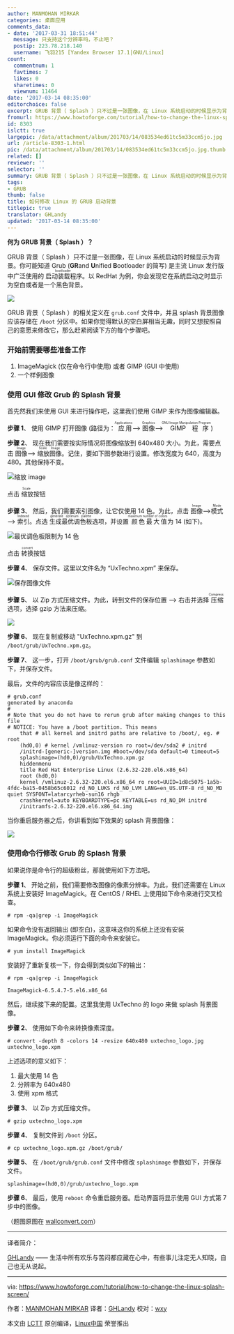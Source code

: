 ```yaml
---
author: MANMOHAN MIRKAR
categories: 桌面应用
comments_data:
- date: '2017-03-31 18:51:44'
  message: 只支持这个分辨率吗，不止吧？
  postip: 223.78.218.140
  username: 飞羽215 [Yandex Browser 17.1|GNU/Linux]
count:
  commentnum: 1
  favtimes: 7
  likes: 0
  sharetimes: 0
  viewnum: 11464
date: '2017-03-14 08:35:00'
editorchoice: false
excerpt: GRUB 背景（ Splash ）只不过是一张图像，在 Linux 系统启动的时候显示为背景。如果你觉得默认的空白屏相当无趣，同时又想按照自己的意愿来修改它，那么赶紧阅读下方的每个步骤吧。
fromurl: https://www.howtoforge.com/tutorial/how-to-change-the-linux-splash-screen/
id: 8303
islctt: true
largepic: /data/attachment/album/201703/14/083534ed61tc5m33ccm5jo.jpg
url: /article-8303-1.html
pic: /data/attachment/album/201703/14/083534ed61tc5m33ccm5jo.jpg.thumb.jpg
related: []
reviewer: ''
selector: ''
summary: GRUB 背景（ Splash ）只不过是一张图像，在 Linux 系统启动的时候显示为背景。如果你觉得默认的空白屏相当无趣，同时又想按照自己的意愿来修改它，那么赶紧阅读下方的每个步骤吧。
tags:
- GRUB
thumb: false
title: 如何修改 Linux 的 GRUB 启动背景
titlepic: true
translator: GHLandy
updated: '2017-03-14 08:35:00'
---
```


**何为 GRUB 背景（ Splash ）？**


GRUB 背景（ Splash ）只不过是一张图像，在 Linux 系统启动的时候显示为背景。你可能知道 Grub (**GR**and **U**nified **B**ootloader 的简写) 是主流 Linux 发行版中广泛使用的<ruby> 启动装载程序 <rp>  （ </rp> <rt>  bootloader </rt> <rp>  ） </rp></ruby>。以 RedHat 为例，你会发现它在系统启动之时显示为空白或者是一个黑色背景。


![](/data/attachment/album/201703/14/083534ed61tc5m33ccm5jo.jpg)


GRUB 背景（ Splash ）的相关定义在 `grub.conf` 文件中，并且 splash 背景图像应该存储在 `/boot` 分区中。如果你觉得默认的空白屏相当无趣，同时又想按照自己的意愿来修改它，那么赶紧阅读下方的每个步骤吧。


### 开始前需要哪些准备工作


1. ImageMagick (仅在命令行中使用) 或者 GIMP (GUI 中使用)
2. 一个样例图像


### 使用 GUI 修改 Grub 的 Splash 背景


首先然我们来使用 GUI 来进行操作吧，这里我们使用 GIMP 来作为图像编辑器。


**步骤 1**、 使用 GIMP 打开图像 (路径为：<ruby> 应用 <rp>  （ </rp> <rt>  Applications </rt> <rp>  ） </rp></ruby> --> <ruby> 图像 <rp>  （ </rp> <rt>  Graphics </rt> <rp>  ） </rp></ruby> --><ruby> GIMP 程序 <rp>  （ </rp> <rt>  GNU Image Manipulation Program </rt> <rp>  ） </rp></ruby>)


**步骤 2**、 现在我们需要按实际情况将图像缩放到 640x480 大小。为此，需要点击 <ruby> 图像 <rp>  （ </rp> <rt>  Image </rt> <rp>  ） </rp></ruby> --> <ruby> 缩放图像 <rp>  （ </rp> <rt>  Scale Image </rt> <rp>  ） </rp></ruby>。记住，要如下图参数进行设置。修改宽度为 640，高度为 480。其他保持不变。


![缩放 image](/data/attachment/album/201703/14/083545w1bgz6t3q63eyezi.jpg)


点击<ruby> 缩放 <rp>  （ </rp> <rt>  Scale </rt> <rp>  ） </rp></ruby>按钮


**步骤 3**、 然后，我们需要索引图像，让它仅使用 14 色。为此，点击 <ruby> 图像 <rp>  （ </rp> <rt>  Image </rt> <rp>  ） </rp></ruby> --> <ruby> 模式 <rp>  （ </rp> <rt>  Mode </rt> <rp>  ） </rp></ruby> --> <ruby> 索引 <rp>  （ </rp> <rt>  Indexed </rt> <rp>  ） </rp></ruby>。点选 <ruby> 生成最优调色板 <rp>  （ </rp> <rt>  generate optimum palette </rt> <rp>  ） </rp></ruby> 选项，并设置<ruby> 颜色最大值 <rp>  （ </rp> <rt>  maximum number of colors </rt> <rp>  ） </rp></ruby> 为 14 (如下)。


![最优调色板限制为 14 色](/data/attachment/album/201703/14/083546msiitim9vsrk9qim.jpg) 


点击 <ruby> 转换 <rp>  （ </rp> <rt>  convert </rt> <rp>  ） </rp></ruby>按钮


**步骤 4**、 保存文件。这里以文件名为 “UxTechno.xpm” 来保存。


![保存图像文件](/data/attachment/album/201703/14/083546ezll105l3hlh2i4u.jpg)


**步骤 5**、 以 Zip 方式压缩文件。为此，转到文件的保存位置 --> 右击并选择<ruby> 压缩 <rp>  （ </rp> <rt>  Compress </rt> <rp>  ） </rp></ruby> 选项，选择 gzip 方法来压缩。


[![](/data/attachment/album/201703/14/083546m688uw6f97fczta6.jpg)](https://www.howtoforge.com/images/how_to_change_the_linux_splash_screen/big/compress.JPG)


**步骤 6**、 现在复制或移动 "UxTechno.xpm.gz" 到 `/boot/grub/UxTechno.xpm.gz`。


**步骤 7**、 这一步，打开 `/boot/grub/grub.conf` 文件编辑 `splashimage` 参数如下，并保存文件。


最后，文件的内容应该是像这样的：



```
# grub.conf
generated by anaconda
#
# Note that you do not have to rerun grub after making changes to this file
# NOTICE: You have a /boot partition. This means
    that # all kernel and initrd paths are relative to /boot/, eg. # root
    (hd0,0) # kernel /vmlinuz-version ro root=/dev/sda2 # initrd
    /initrd-[generic-]version.img #boot=/dev/sda default=0 timeout=5
    splashimage=(hd0,0)/grub/UxTechno.xpm.gz
    hiddenmenu   
    title Red Hat Enterprise Linux (2.6.32-220.el6.x86_64)
    root (hd0,0)
    kernel /vmlinuz-2.6.32-220.el6.x86_64 ro root=UUID=1d8c5075-1a5b-4fdc-ba15-0458b65c6012 rd_NO_LUKS rd_NO_LVM LANG=en_US.UTF-8 rd_NO_MD quiet SYSFONT=latarcyrheb-sun16 rhgb
    crashkernel=auto KEYBOARDTYPE=pc KEYTABLE=us rd_NO_DM initrd
    /initramfs-2.6.32-220.el6.x86_64.img

```

当你重启服务器之后，你讲看到如下效果的 splash 背景图像：


![](/data/attachment/album/201703/14/083547qfaffqodddan7kdf.jpg)


### 使用命令行修改 Grub 的 Splash 背景


如果说你是命令行的超级粉丝，那就使用如下方法吧。


**步骤 1**、 开始之前，我们需要修改图像的像素分辨率。为此，我们还需要在 Linux 系统上安装好 ImageMagick。在 CentOS / RHEL 上使用如下命令来进行交叉检查。



```
# rpm -qa|grep -i ImageMagick

```

如果命令没有返回输出 (即空白)，这意味这你的系统上还没有安装 ImageMagick。你必须运行下面的命令来安装它。



```
# yum install ImageMagick

```

安装好了重新复核一下，你会得到类似如下的输出：



```
# rpm -qa|grep -i ImageMagick

ImageMagick-6.5.4.7-5.el6.x86_64

```

然后，继续接下来的配置。这里我使用 UxTechno 的 logo 来做 splash 背景图像。


**步骤 2**、 使用如下命令来转换像素深度。



```
# convert -depth 8 -colors 14 -resize 640x480 uxtechno_logo.jpg uxtechno_logo.xpm

```

上述选项的意义如下：


1. 最大使用 14 色
2. 分辨率为 640x480
3. 使用 xpm 格式


**步骤 3**、 以 Zip 方式压缩文件。



```
# gzip uxtechno_logo.xpm

```

**步骤 4**、 复制文件到 `/boot` 分区。



```
# cp uxtechno_logo.xpm.gz /boot/grub/

```

**步骤 5**、 在 `/boot/grub/grub.conf` 文件中修改 `splashimage` 参数如下，并保存文件。



```
splashimage=(hd0,0)/grub/uxtechno_logo.xpm

```

**步骤 6**、 最后，使用 `reboot` 命令重启服务器。启动界面将显示使用 GUI 方式第 7 步中的图像。


（题图原图在 [wallconvert.com](http://www.wallconvert.com/converted/abstract-world-map-wallpapers-1920x1080-175289.html)）




---


译者简介：


[GHLandy](http://GHLandy.com) —— 生活中所有欢乐与苦闷都应藏在心中，有些事儿注定无人知晓，自己也无从说起。




---


via: <https://www.howtoforge.com/tutorial/how-to-change-the-linux-splash-screen/>


作者：[MANMOHAN MIRKAR](https://www.howtoforge.com/tutorial/how-to-change-the-linux-splash-screen/) 译者：[GHLandy](https://github.com/GHLandy) 校对：[wxy](https://github.com/wxy)


本文由 [LCTT](https://github.com/LCTT/TranslateProject) 原创编译，[Linux中国](https://linux.cn/) 荣誉推出